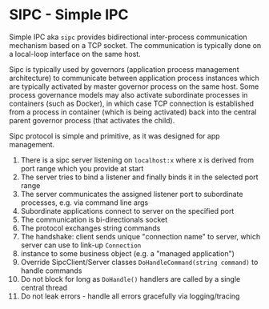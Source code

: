 ﻿# SIPC - Simple IPC


Simple IPC aka `sipc` provides bidirectional inter-process communication mechanism
based on a TCP socket. The communication is typically done on a local-loop interface on the same host.

Sipc is typically used by governors (application process management architecture) to communicate between 
application process instances which are typically activated by master governor process on the same host.
Some process governance models may also activate subordinate processes in containers (such as Docker),
in which case TCP connection is established from a process in container (which is being activated)
back into the central parent governor process (that activates the child).


Sipc protocol is simple and primitive, as it was designed for app management.
1. There is a sipc server listening on `localhost:x` where x is derived from port range which you provide at start
2. The server tries to bind a listener and finally binds it in the selected port range
3. The server communicates the assigned listener port to subordinate processes, e.g. via command line args
4. Subordinate applications connect to server on the specified port
5. The communication is bi-directionals socket
6. The protocol exchanges string commands
7. The handshake: client sends unique "connection name" to server, which server can use to link-up `Connection`
8. instance to some business object (e.g. a "managed application")
9. Override SipcClient/Server classes `DoHandleCommand(string command)` to handle commands
10. Do not block for long as `DoHandle()` handlers are called by a single central thread
11. Do not leak errors - handle all errors gracefully via logging/tracing


 


